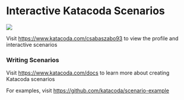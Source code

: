 # Interactive Katacoda Scenarios

[![](http://shields.katacoda.com/katacoda/csabaszabo93/count.svg)](https://www.katacoda.com/csabaszabo93 "Get your profile on Katacoda.com")

Visit https://www.katacoda.com/csabaszabo93 to view the profile and interactive scenarios

### Writing Scenarios
Visit https://www.katacoda.com/docs to learn more about creating Katacoda scenarios

For examples, visit https://github.com/katacoda/scenario-example
